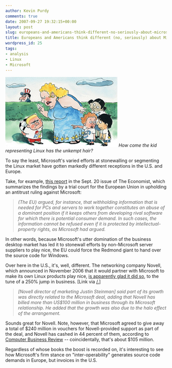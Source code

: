 ```yaml
---
author: Kevin Purdy
comments: true
date: 2007-09-27 19:32:15+00:00
layout: post
slug: europeans-and-americans-think-different-no-seriously-about-microsoft
title: Europeans and Americans think different (no, seriously) about Microsoft
wordpress_id: 25
tags:
- analysis
- Linux
- Microsoft
---
```


![Illustration from The Economist](/assets/uploads/2007/09/economist_microsoft_illustration1.jpg)
_How come the kid representing Linux has the unkempt hair?_

To say the least, Microsoft's varied efforts at stonewalling or segmenting the Linux market have gotten markedly different receptions in the U.S. and Europe.

Take, for example, [this report](http://www.economist.com/business/displaystory.cfm?story_id=9832868&CFID=21128925&CFTOKEN=80898931) in the Sept. 20 issue of The Economist, which summarizes the findings by a trial court for the European Union in upholding an antitrust ruling against Microsoft:


> _(The EU) argued, for instance, that withholding information that is needed for PCs and servers to work together constitutes an abuse of a dominant position if it keeps others from developing rival software for which there is potential consumer demand. In such cases, the information cannot be refused even if it is protected by intellectual-property rights, as Microsoft had argued._


In other words, because Microsoft's utter domination of the business desktop market has led it to stonewall efforts by non-Microsoft server suppliers to play nice, the EU could force the Redmond giant to hand over the source code for Windows.

Over here in the U.S., it's, well, different. The networking company Novell, which announced in November 2006 that it would partner with Microsoft to make its own Linux products play nice, [is apparently glad it did so](http://www.pcworld.idg.com.au/index.php/id;63055845), to the tune of a 250% jump in business. [Link via [/.](http://linux.slashdot.org/article.pl?sid=07/09/27/1239251)]


> _[Novell director of marketing Justin Steinman] said part of its growth was directly related to the Microsoft deal, adding that Novell has billed more than US$100 million in business through its Microsoft relationship. He added that the growth was also due to the halo effect of the arrangement._


Sounds great for Novell. Note, however, that Microsoft agreed to give away a total of $240 million in vouchers for Novell-provided support as part of the deal, and Novell has cashed in 44 percent of them, according to [Computer Business Review](http://www.cbronline.com/article_news.asp?guid=ECC014ED-A007-4879-9D81-E78F756F7A37) -- coincidentally, that's about $105 million.

Regardless of whose books the boost is recorded on, it's interesting to see how Microsoft's firm stance on "inter-operability" generates source code demands in Europe, but invoices in the U.S.
